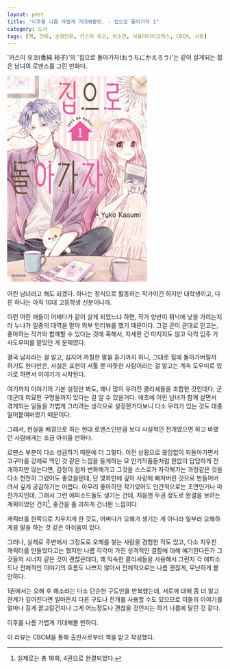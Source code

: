```yaml
---
layout: post
title: "이후를 나름 가볍게 기대해볼만. - 집으로 돌아가자 1"
category: 도서
tags: [책, 만화, 순정만화, 카스미 유코, 이소연, 서울미디어코믹스, CBCM, 서평]
---
```


'카스미 유코(香純 裕子)'의
'집으로 돌아가자(おうちにかえろう)'는
같이 살게되는 젊은 남녀의 로맨스를 그린 만화다.

![표지](/images/book/ouchi-ni-kaerou-comic-book-h480.jpg)

어린 남녀라고 해도 되겠다.
하나는 정식으로 활동하는 작가이긴 하지만 대학생이고,
다른 하나는 아직 10대 고등학생 신분이니까.

이런 어린 애들이 어쩌다가 같이 살게 되었느냐 하면,
작가 양반이 워낙에 낯을 가리는지라
누나가 일종의 대역을 맡아 외부 인터뷰를 했기 때문이다.
그걸 곧이 곧대로 믿고는, 좋아하는 작가와 함께할 수 있다는 것에 혹해서,
자세한 건 따지지도 않고 덕컥 입주 가사도우미를 맡았던 게 문제였다.

결국 남자라는 걸 알고,
심지어 까칠한 말을 듣기까지 하니,
그대로 집에 돌아가버릴까 하기도 한다만은,
사실은 표현이 서툴 뿐 따뜻한 사람이라는 걸 알고는
계속 도우미로 있기로 하면서 이야기가 시작된다.

여기까지 이야기의 기본 설정만 봐도,
꽤나 많이 우려진 클리셰들을 조합한 것인데다,
군데군데 미묘한 구멍들까지 있다는 걸 알 수 있을거다.
애초에 어린 남녀가 함께 살면서 겪게되는 일들을 가볍게 그리려는 생각으로 설정한거다보니
다소 무리가 있는 것도 대충 밀어붙여버렸기 때문이다.
<!--
미성년자가 타지에 입주 가사 도우미로 간다는 것도 그렇고,
주변 어른들이 그런 상황을 알거나 충분히 알만한데도 그걸 용인하는 것부터 좀 말이 안된다.
-->

그래서, 현실을 배경으로 하는 현대 로맨스인만큼
보다 사실적인 전개였으면 하고 바랬던 사람에게는 조금 아쉬울 만하다.

로맨스 부분이 다소 성급하기 때문에 더 그렇다.
이전 상황으로 끊임없이 되돌아가면서
고구마를 강제로 맥인 것 같은 느낌을 들게하는
모 인기작품들처럼 한없이 답답하게 전개하지만 않는다면,
감정이 점차 변화해가고 그것을 스스로가 자각해가는 과정같은 것을 다소 천천히 그렸어도 좋았을텐데,
단 몇화만에 깊이 사랑에 빠져버린 것으로 만들어버려서 깊게 공감하기는 어렵다.
아무리 좋아하던 작가였어도 인간적으로는 초면인거나 마찬가지인데,
그래서 그런 에피소드들도 생기는 건데,
처음엔 두권 정도로 완결을 보려는 계획이었던 건지[^1],
중간을 좀 과하게 건너뛴 느낌이다.

[^1]: 실제로는 총 16화, 4권으로 완결되었다.

캐릭터를 한쪽으로 치우치게 한 것도,
어쩌다가 오해가 생기는 게 아니라
일부러 오해하게끔 말을 하는 것 같은 아쉬움이 있다.

그러나, 실제로 주변에서 그정도로 오해를 쌓는 사람을 경험한 적도 있고,
다소 치우친 캐릭터를 만들었다고는 했지만
나름 각각이 가진 성격적인 결함에 대해 얘기한다든가
그것들의 시너지 같은 것이 괜찮은데다,
꽤 익숙한 클리셰들을 사용해서 그런지
각 에피소드나 전체적인 이야기의 흐름도 나쁘지 않아서
전체적으로는 나름 괜찮게, 무난하게 볼만하다.

1권에서는 오해 후 해소라는 다소 단순한 구도만을 반복했는데,
서로에 대해 좀 더 알고 관계가 깊어진다면
얼마든지 다른 구도나 전개를 사용할 수도 있으므로
이들의 이야기를 얼마나 길게 끌고갈건지나
그게 어느정도나 괜찮을 것인지는
하기 나름에 달린 것 같다.

이후를 나름 가볍게 기대해볼 만하다.



<div class="im im-info">
이 리뷰는 CBCM을 통해 출판사로부터 책을 받고 작성했다.
</div>
